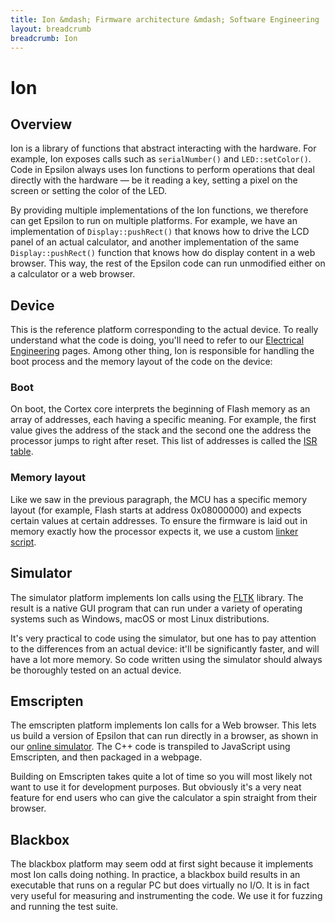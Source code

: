 ```yaml
---
title: Ion &mdash; Firmware architecture &mdash; Software Engineering
layout: breadcrumb
breadcrumb: Ion
---
```

# Ion

## Overview

Ion is a library of functions that abstract interacting with the hardware. For example, Ion exposes calls such as `serialNumber()` and `LED::setColor()`. Code in Epsilon always uses Ion functions to perform operations that deal directly with the hardware — be it reading a key, setting a pixel on the screen or setting the color of the LED.

By providing multiple implementations of the Ion functions, we therefore can get Epsilon to run on multiple platforms. For example, we have an implementation of `Display::pushRect()` that knows how to drive the LCD panel of an actual calculator, and another implementation of the same `Display::pushRect()` function that knows how do display content in a web browser. This way, the rest of the Epsilon code can run unmodified either on a calculator or a web browser.

## Device

This is the reference platform corresponding to the actual device. To really understand what the code is doing, you'll need to refer to our <a href="../../../hardware/electrical/">Electrical Engineering</a> pages. Among other thing, Ion is responsible for handling the boot process and the memory layout of the code on the device:

### Boot

On boot, the Cortex core interprets the beginning of Flash memory as an array of addresses, each having a specific meaning. For example, the first value gives the address of the stack and the second one the address the processor jumps to right after reset. This list of addresses is called the <a href="https://github.com/numworks/epsilon/blob/master/ion/src/device/boot/isr.c">ISR table</a>.

### Memory layout

Like we saw in the previous paragraph, the MCU has a specific memory layout (for example, Flash starts at address 0x08000000) and expects certain values at certain addresses. To ensure the firmware is laid out in memory exactly how the processor expects it, we use a custom <a href="https://github.com/numworks/epsilon/blob/master/ion/src/device/boot/flash.ld">linker script</a>.

## Simulator

The simulator platform implements Ion calls using the <a href="http://www.fltk.org/">FLTK</a> library. The result is a native GUI program that can run under a variety of operating systems such as Windows, macOS or most Linux distributions.

It's very practical to code using the simulator, but one has to pay attention to the differences from an actual device: it'll be significantly faster, and will have a lot more memory. So code written using the simulator should always be thoroughly tested on an actual device.

## Emscripten

The emscripten platform implements Ion calls for a Web browser. This lets us build a version of Epsilon that can run directly in a browser, as shown in our <a href="/simulator/">online simulator</a>. The C++ code is transpiled to JavaScript using Emscripten, and then packaged in a webpage.

Building on Emscripten takes quite a lot of time so you will most likely not want to use it for development purposes. But obviously it's a very neat feature for end users who can give the calculator a spin straight from their browser.

## Blackbox

The blackbox platform may seem odd at first sight because it implements most Ion calls doing nothing. In practice, a blackbox build results in an executable that runs on a regular PC but does virtually no I/O. It is in fact very useful for measuring and instrumenting the code. We use it for fuzzing and running the test suite.
